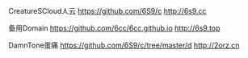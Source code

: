 CreatureSCloud人云
https://github.com/6S9/c
http://6s9.cc

备用Domain
https://github.com/6cc/6cc.github.io
http://6s9.top

DamnTone蛋痛
https://github.com/6S9/c/tree/master/d
http://2orz.cn
